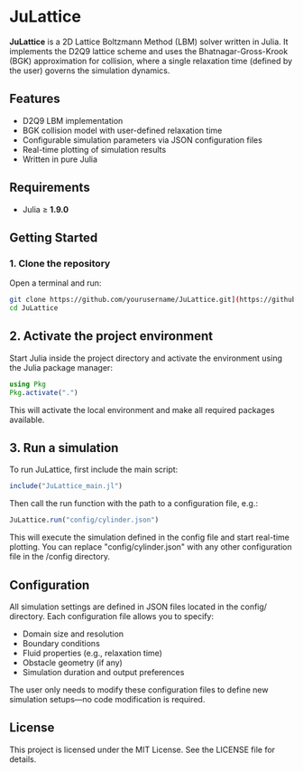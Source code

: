 # JuLattice

**JuLattice** is a 2D Lattice Boltzmann Method (LBM) solver written in Julia. It implements the D2Q9 lattice scheme and uses the Bhatnagar-Gross-Krook (BGK) approximation for collision, where a single relaxation time (defined by the user) governs the simulation dynamics.

## Features

- D2Q9 LBM implementation
- BGK collision model with user-defined relaxation time
- Configurable simulation parameters via JSON configuration files
- Real-time plotting of simulation results
- Written in pure Julia

## Requirements

- Julia ≥ **1.9.0**

## Getting Started

### 1. Clone the repository

Open a terminal and run:

```bash
git clone https://github.com/yourusername/JuLattice.git](https://github.com/DomowojS/JuLattice.git
cd JuLattice
```
## 2. Activate the project environment
Start Julia inside the project directory and activate the environment using the Julia package manager:
```julia
using Pkg
Pkg.activate(".")
```
This will activate the local environment and make all required packages available.

## 3. Run a simulation
To run JuLattice, first include the main script:
```julia
include("JuLattice_main.jl")
```
Then call the run function with the path to a configuration file, e.g.:
```julia
JuLattice.run("config/cylinder.json")
```
This will execute the simulation defined in the config file and start real-time plotting.
You can replace "config/cylinder.json" with any other configuration file in the /config directory.

## Configuration
All simulation settings are defined in JSON files located in the config/ directory. Each configuration file allows you to specify:

- Domain size and resolution
- Boundary conditions
- Fluid properties (e.g., relaxation time)
- Obstacle geometry (if any)
- Simulation duration and output preferences

The user only needs to modify these configuration files to define new simulation setups—no code modification is required.

## License
This project is licensed under the MIT License. See the LICENSE file for details.
